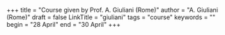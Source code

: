 +++
title = "Course given by Prof. A. Giuliani (Rome)"
author = "A. Giuliani (Rome)"
draft = false
LinkTitle = "giuliani"
tags = "course"
keywords = ""
begin = "28 April"
end = "30 April"
+++
